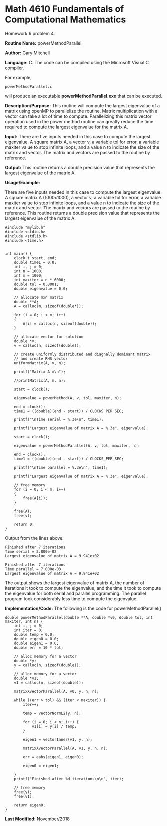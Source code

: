 # Math 4610 Fundamentals of Computational Mathematics
Homework 6 problem 4.

**Routine Name:**           powerMethodParallel

**Author:** Gary Mitchell

**Language:** C. The code can be compiled using the Microsoft Visual C compiler.

For example,

    powerMethodParallel.c

will produce an executable **powerMethodParallel.exe** that can be executed.

**Description/Purpose:** This routine will compute the largest eigenvalue of a matrix using openMP to parallelize the routine. Matrix multiplication with a vector can take a lot of time to compute. Parallelizing this matrix vector operation used in the power method routine can greatly reduce the time required to compute the largest eigenvalue for the matrix A.

**Input:** There are five inputs needed in this case to compute the largest eigenvalue. A square matrix A, a vector v, a variable tol for error, a variable maxiter value to stop infinite loops, and a value n to indicate the size of the matrix and vector. The matrix and vectors are passed to the routine by reference.

**Output:** This routine returns a double precision value that represents the largest eigenvalue of the matrix A.

**Usage/Example:**

There are five inputs needed in this case to compute the largest eigenvalue. A square matrix A (1000x1000), a vector v, a variable tol for error, a variable maxiter value to stop infinite loops, and a value n to indicate the size of the matrix and vector. The matrix and vectors are passed to the routine by reference. This routine returns a double precision value that represents the largest eigenvalue of the matrix A.

    #include "mylib.h"
    #include <stdio.h>
    #include <stdlib.h>
    #include <time.h>


    int main() {
        clock_t start, end;
        double time1 = 0.0;
        int i, j = 0;
        int n = 1000;
        int m = 1000;
        int maxiter = n * 6000;
        double tol = 0.0001;
        double eigenvalue = 0.0;

        // allocate mxn matrix
        double **A;
        A = calloc(m, sizeof(double*));

        for (i = 0; i < m; i++)
        {
            A[i] = calloc(n, sizeof(double));
        }

        // allocate vector for solution
        double *v;
        v = calloc(n, sizeof(double));

        // create uniformly distributed and diagnally dominant matrix
        // and create RHS vector
        uniformMatrix(A, v, n);

        printf("Matrix A =\n");

        //printMatrix(A, m, n);

        start = clock();

        eigenvalue = powerMethod(A, v, tol, maxiter, n);

        end = clock();
        time1 = ((double)(end - start)) / CLOCKS_PER_SEC;

        printf("\nTime serial = %.3e\n", time1);

        printf("Largest eigenvalue of matrix A = %.3e", eigenvalue);

        start = clock();

        eigenvalue = powerMethodParallel(A, v, tol, maxiter, n);

        end = clock();
        time1 = ((double)(end - start)) / CLOCKS_PER_SEC;

        printf("\nTime parallel = %.3e\n", time1);

        printf("Largest eigenvalue of matrix A = %.3e", eigenvalue);

        // free memory
        for (i = 0; i < m; i++)
        {
            free(A[i]);
        }

        free(A);
        free(v);

        return 0;
    }

Output from the lines above:

    Finished after 7 iterations
    Time serial = 2.800e-02
    Largest eigenvalue of matrix A = 9.941e+02

    Finished after 7 iterations
    Time parallel = 7.000e-03
    Largest eigenvalue of matrix A = 9.941e+02

The output shows the largest eigenvalue of matrix A, the number of iterations it took to compute the eigenvalue, and the time it took to compute the eigenvalue for both serial and parallel programming. The parallel program took considerably less time to compute the eigenvalue.

**Implementation/Code:** The following is the code for powerMethodParallel()

    double powerMethodParallel(double **A, double *v0, double tol, int maxiter, int n) {
        int i, j = 0;
        int iter = 0;
        double temp = 0.0;
        double eigen0 = 0.0;
        double eigen1 = 0.0;
        double err = 10 * tol;

        // alloc memory for a vector
        double *y;
        y = calloc(n, sizeof(double));

        // alloc memory for a vector
        double *v1;
        v1 = calloc(n, sizeof(double));

        matrixXvectorParallel(A, v0, y, n, n);

        while ((err > tol) && (iter < maxiter)) {
            iter++;

            temp = vectorNormL2(y, n);

            for (i = 0; i < n; i++) {
                v1[i] = y[i] / temp;
            }

            eigen1 = vectorInner(v1, y, n);

            matrixXvectorParallel(A, v1, y, n, n);

            err = eabs(eigen1, eigen0);

            eigen0 = eigen1;

        }
        printf("Finished after %d iterations\n\n", iter);

        // free memory
        free(y);
        free(v1);

        return eigen0;
    }

**Last Modified:** November/2018
